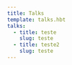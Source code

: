 ```yaml
---
title: Talks
template: talks.hbt
talks:
  - title: teste
    slug: teste
  - title: teste2
    slug: teste
---
```

